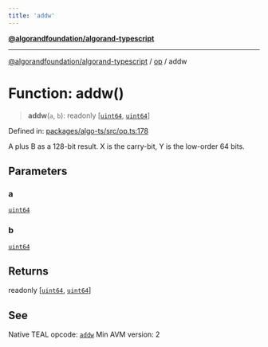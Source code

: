 ```yaml
---
title: 'addw'
---
```


[**@algorandfoundation/algorand-typescript**](../../README.md)

---

[@algorandfoundation/algorand-typescript](../../README.md) / [op](../README.md) / addw

# Function: addw()

> **addw**(`a`, `b`): readonly \[[`uint64`](../../index/type-aliases/uint64.md), [`uint64`](../../index/type-aliases/uint64.md)\]

Defined in: [packages/algo-ts/src/op.ts:178](https://github.com/algorandfoundation/puya-ts/blob/main/packages/algo-ts/src/op.ts#L178)

A plus B as a 128-bit result. X is the carry-bit, Y is the low-order 64 bits.

## Parameters

### a

[`uint64`](../../index/type-aliases/uint64.md)

### b

[`uint64`](../../index/type-aliases/uint64.md)

## Returns

readonly \[[`uint64`](../../index/type-aliases/uint64.md), [`uint64`](../../index/type-aliases/uint64.md)\]

## See

Native TEAL opcode: [`addw`](https://developer.algorand.org/docs/get-details/dapps/avm/teal/opcodes/v10/#addw)
Min AVM version: 2
